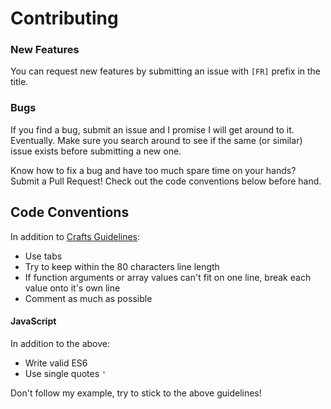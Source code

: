 # Contributing

### New Features

You can request new features by submitting an issue with `[FR]` prefix in the title.

### Bugs

If you find a bug, submit an issue and I promise I will get around to it. Eventually.
Make sure you search around to see if the same (or similar) issue exists before 
submitting a new one.

Know how to fix a bug and have too much spare time on your hands? Submit a Pull Request!
Check out the code conventions below before hand.

## Code Conventions

In addition to [Crafts Guidelines](https://github.com/craftcms/docs/blob/v3/en/coding-guidelines.md):

- Use tabs
- Try to keep within the 80 characters line length
- If function arguments or array values can't fit on one line, break each value onto it's own line
- Comment as much as possible

#### JavaScript

In addition to the above:

- Write valid ES6
- Use single quotes `'`

Don't follow my example, try to stick to the above guidelines!
